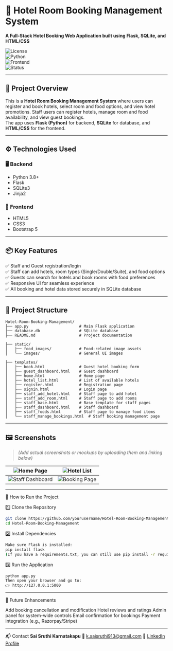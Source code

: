 # 🏨 Hotel Room Booking Management System

**A Full-Stack Hotel Booking Web Application built using Flask, SQLite, and HTML/CSS**

![License](https://img.shields.io/badge/license-MIT-green.svg)  
![Python](https://img.shields.io/badge/python-3.8%2B-blue.svg)  
![Frontend](https://img.shields.io/badge/frontend-HTML%20%7C%20CSS-blue.svg)  
![Status](https://img.shields.io/badge/status-Completed-brightgreen.svg)

---

## 🧠 Project Overview

This is a **Hotel Room Booking Management System** where users can register and book hotels, select room and food options, and view hotel promotions. Staff users can register hotels, manage room and food availability, and view guest bookings.  
The app uses **Flask (Python)** for backend, **SQLite** for database, and **HTML/CSS** for the frontend.

---

## ⚙️ Technologies Used

### 🖥️ Backend
- Python 3.8+
- Flask
- SQLite3
- Jinja2

### 🎨 Frontend
- HTML5
- CSS3
- Bootstrap 5

---

## 📦 Key Features

✅ Staff and Guest registration/login  
✅ Staff can add hotels, room types (Single/Double/Suite), and food options  
✅ Guests can search for hotels and book rooms with food preferences  
✅ Responsive UI for seamless experience  
✅ All booking and hotel data stored securely in SQLite database

---

## 📁 Project Structure
````
Hotel-Room-Booking-Management/
├── app.py                      # Main Flask application
├── database.db                 # SQLite database
├── README.md                   # Project documentation

├── static/
│   ├── food_images/            # Food-related image assets
│   └── images/                 # General UI images

├── templates/
│   ├── book.html               # Guest hotel booking form
│   ├── guest_dashboard.html    # Guest dashboard
│   ├── home.html               # Home page
│   ├── hotel_list.html         # List of available hotels
│   ├── register.html           # Registration page
│   ├── signin.html             # Login page
│   ├── staff_add_hotel.html    # Staff page to add hotel
│   ├── staff_add_room.html     # Staff page to add rooms
│   ├── staff_base.html         # Base template for staff pages
│   ├── staff_dashboard.html    # Staff dashboard
│   ├── staff_foods.html        # Staff page to manage food items
│   └── staff_manage_bookings.html  # Staff booking management page
````

---

## 🖼️ Screenshots

> *(Add actual screenshots or mockups by uploading them and linking below)*

| ![Home Page](link_to_homepage_screenshot) | ![Hotel List](link_to_hotel_list_screenshot) |
|------------------------------------------|---------------------------------------------|
| ![Staff Dashboard](link_to_staff_dashboard) | ![Booking Page](link_to_booking_page) |

---

🚀 How to Run the Project

1️⃣ Clone the Repository
```bash
git clone https://github.com/yourusername/Hotel-Room-Booking-Management.git
cd Hotel-Room-Booking-Management
```

2️⃣ Install Dependencies
```bash
Make sure Flask is installed:
pip install flask
(If you have a requirements.txt, you can still use pip install -r requirements.txt)
```

3️⃣ Run the Application
```bash
python app.py
Then open your browser and go to:
👉 http://127.0.0.1:5000
```

---

🔮 Future Enhancements

Add booking cancellation and modification
Hotel reviews and ratings
Admin panel for system-wide controls
Email confirmation for bookings
Payment integration (e.g., Razorpay/Stripe)

--- 

📬 Contact
**Sai Sruthi Karnatakapu**
📧 [k.saisruthi913@gmail.com](mailto:k.saisruthi913@gmail.com)
🔗 [LinkedIn Profile](https://www.linkedin.com/in/saisruthi-karnatakapu/)


